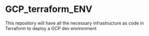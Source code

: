 # GCP_terraform_ENV
This repository will have all the necessary infrastructure as code in Terraform to deploy a GCP dev environment

